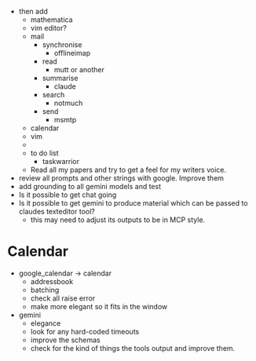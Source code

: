 - then add 
  - mathematica
  - vim editor?
  - mail
    - synchronise
      - offlineimap 
    - read
      - mutt or another 
    - summarise
      - claude 
    - search
      - notmuch 
    - send
      - msmtp 
  - calendar 
  - vim
  - 
  - to do list
    - taskwarrior 
  - Read all my papers and try to get a feel for my writers voice. 
- review all prompts and other strings with google. Improve them
- add grounding to all gemini models and test
- Is it possible to get chat going
- Is it possible to get gemini to produce material which can be passed to claudes texteditor tool?
  - this may need to adjust its outputs to be in MCP style. 
# Calendar
- google_calendar -> calendar
  - addressbook
  - batching
  - check all raise error
  - make more elegant so it fits in the window
- gemini
  - elegance 
  - look for any hard-coded timeouts
  - improve the schemas
  - check for the kind of things the tools output and improve them.
